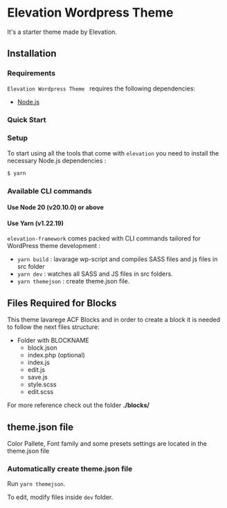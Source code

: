 # Elevation Wordpress Theme

It's a starter theme made by Elevation.

## Installation

### Requirements

`Elevation Wordpress Theme ` requires the following dependencies:

- [Node.js](https://nodejs.org/)

### Quick Start

### Setup

To start using all the tools that come with `elevation` you need to install the necessary Node.js dependencies :

```sh
$ yarn
```

### Available CLI commands

#### Use Node 20 (v20.10.0) or above

#### Use Yarn (v1.22.19)

`elevation-framework` comes packed with CLI commands tailored for WordPress theme development :

- `yarn build` : lavarage wp-script and compiles SASS files and js files in src folder
- `yarn dev` : watches all SASS and JS files in src folders.
- `yarn themejson` : create theme.json file.

## Files Required for Blocks

This theme lavarege ACF Blocks and in order to create a block it is needed to follow the next files structure:

- Folder with BLOCKNAME
  - block.json
  - index.php (optional)
  - index.js
  - edit.js
  - save.js
  - style.scss
  - edit.scss

For more reference check out the folder **./blocks/**

## theme.json file

Color Pallete, Font family and some presets settings are located in the theme.json file

### Automatically create theme.json file

Run `yarn themejson`.

To edit, modify files inside `dev` folder.
